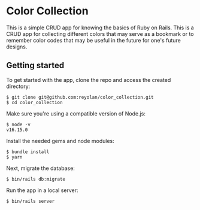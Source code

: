 # Color Collection

This is a simple CRUD app for knowing the basics of Ruby on Rails. This is a CRUD app for collecting different colors that may serve as a bookmark or to remember color codes that may be useful in the future for one's future designs.

## Getting started

To get started with the app, clone the repo and access the created directory:

```
$ git clone git@github.com:reyolan/color_collection.git
$ cd color_collection
```

Make sure you're using a compatible version of Node.js:

```
$ node -v
v16.15.0
```

Install the needed gems and node modules:

```
$ bundle install
$ yarn
```

Next, migrate the database:

```
$ bin/rails db:migrate
```

Run the app in a local server:

```
$ bin/rails server
```

